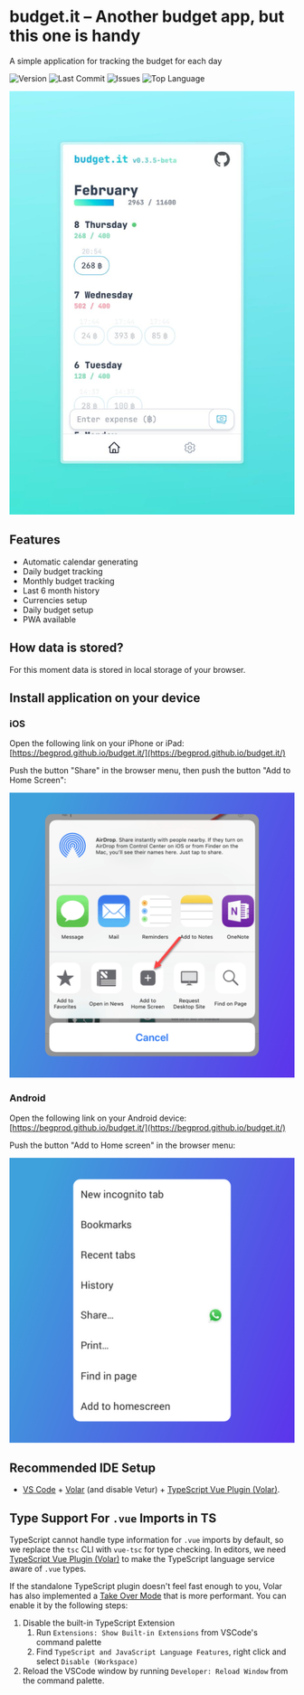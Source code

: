 # budget.it – Another budget app, but this one is handy

A simple application for tracking the budget for each day

![Version](https://img.shields.io/github/package-json/v/begprod/budget.it)
![Last Commit](https://img.shields.io/github/last-commit/begprod/budget.it)
![Issues](https://img.shields.io/github/issues/begprod/budget.it)
![Top Language](https://img.shields.io/github/languages/top/begprod/budget.it)

<img src="./public/screenshots/mobile.jpg" alt="budget.it – another budget app, but this one is handy" />

## Features

- Automatic calendar generating
- Daily budget tracking
- Monthly budget tracking
- Last 6 month history
- Currencies setup
- Daily budget setup
- PWA available

## How data is stored?

For this moment data is stored in local storage of your browser.

## Install application on your device

### iOS

Open the following link on your iPhone or iPad: [https://begprod.github.io/budget.it/](https://begprod.github.io/budget.it/)

Push the button "Share" in the browser menu, then push the button "Add to Home Screen":

![budget.it – another budget app, but this one is handy](./public/screenshots/ios.jpg)

### Android

Open the following link on your Android device: [https://begprod.github.io/budget.it/](https://begprod.github.io/budget.it/)

Push the button "Add to Home screen" in the browser menu:

![budget.it – another budget app, but this one is handy](./public/screenshots/android.jpg)

## Recommended IDE Setup

- [VS Code](https://code.visualstudio.com/) + [Volar](https://marketplace.visualstudio.com/items?itemName=Vue.volar) (and disable Vetur) + [TypeScript Vue Plugin (Volar)](https://marketplace.visualstudio.com/items?itemName=Vue.vscode-typescript-vue-plugin).

## Type Support For `.vue` Imports in TS

TypeScript cannot handle type information for `.vue` imports by default, so we replace the `tsc` CLI with `vue-tsc` for type checking. In editors, we need [TypeScript Vue Plugin (Volar)](https://marketplace.visualstudio.com/items?itemName=Vue.vscode-typescript-vue-plugin) to make the TypeScript language service aware of `.vue` types.

If the standalone TypeScript plugin doesn't feel fast enough to you, Volar has also implemented a [Take Over Mode](https://github.com/johnsoncodehk/volar/discussions/471#discussioncomment-1361669) that is more performant. You can enable it by the following steps:

1. Disable the built-in TypeScript Extension
   1. Run `Extensions: Show Built-in Extensions` from VSCode's command palette
   2. Find `TypeScript and JavaScript Language Features`, right click and select `Disable (Workspace)`
2. Reload the VSCode window by running `Developer: Reload Window` from the command palette.

